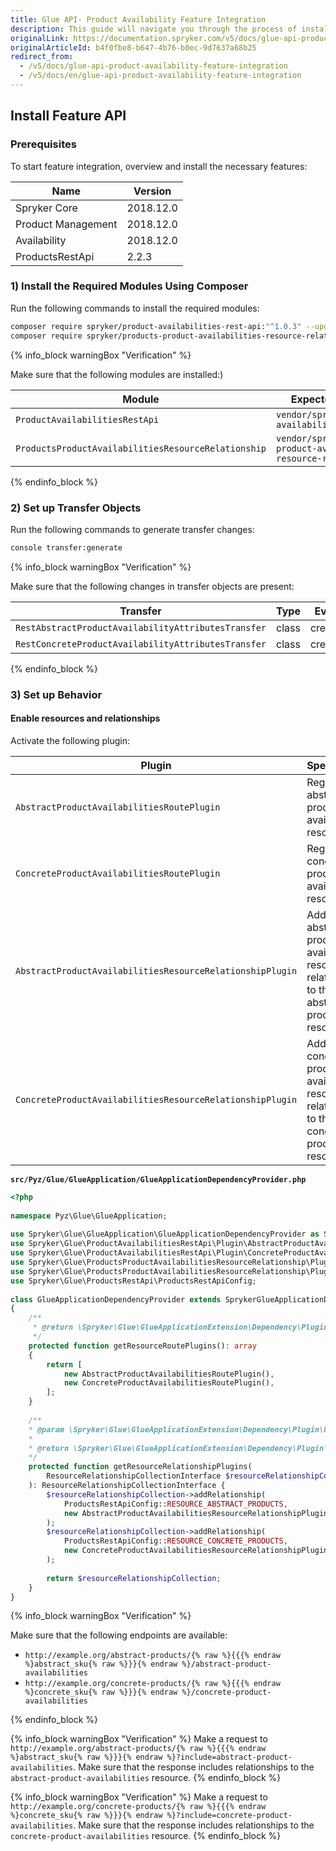 ```yaml
---
title: Glue API- Product Availability Feature Integration
description: This guide will navigate you through the process of installing and configuring the Product Availability feature in Spryker OS.
originalLink: https://documentation.spryker.com/v5/docs/glue-api-product-availability-feature-integration
originalArticleId: b4f0fbe8-b647-4b76-b0ec-9d7637a68b25
redirect_from:
  - /v5/docs/glue-api-product-availability-feature-integration
  - /v5/docs/en/glue-api-product-availability-feature-integration
---
```


## Install Feature API
### Prerequisites
To start feature integration, overview and install the necessary features:

| Name | Version |
| --- | --- |
| Spryker Core | 2018.12.0 |
|  Product Management| 2018.12.0 |
| Availability | 2018.12.0 |
| ProductsRestApi  | 2.2.3 |
### 1) Install the Required Modules Using Composer

Run the following commands to install the required modules:

```bash
composer require spryker/product-availabilities-rest-api:"^1.0.3" --update-with-dependencies
composer require spryker/products-product-availabilities-resource-relationship:"^1.0.0" --update-with-dependencies
```

{% info_block warningBox "Verification" %}

Make sure that the following modules are installed:)

| Module | Expected directory |
| --- | --- |
| `ProductAvailabilitiesRestApi` | `vendor/spryker/product-availabilities-rest-api` |
| `ProductsProductAvailabilitiesResourceRelationship` | `vendor/spryker/products-product-availabilities-resource-relationship` |

{% endinfo_block %}

### 2) Set up Transfer Objects
Run the following commands to generate transfer changes:

```bash
console transfer:generate
```

{% info_block warningBox "Verification" %}

Make sure that the following changes in transfer objects are present:

|Transfer  | Type | Event | Path |
| --- | --- | --- | --- |
| `RestAbstractProductAvailabilityAttributesTransfer` | class | created | `src/Generated/Shared/Transfer/RestAbstractProductAvailabilityAttributesTransfer` |
| `RestConcreteProductAvailabilityAttributesTransfer` | class | created | `src/Generated/Shared/Transfer/RestConcreteProductAvailabilityAttributesTransfer` |

{% endinfo_block %}

### 3) Set up Behavior
#### Enable resources and relationships
Activate the following plugin:

| Plugin | Specification | Prerequisites | Namespace |
| --- | --- | --- | --- |
| `AbstractProductAvailabilitiesRoutePlugin` | Registers the abstract product availabilities resource. | None | `Spryker\Glue\ProductAvailabilitiesRestApi\Plugin` |
| `ConcreteProductAvailabilitiesRoutePlugin` | Registers the concrete product availabilities resource. | None | `Spryker\Glue\ProductAvailabilitiesRestApi\Plugin` |
| `AbstractProductAvailabilitiesResourceRelationshipPlugin` | Adds the abstract product availability resource as a relationship to the abstract product resource. | None | `Spryker\Glue\ProductsProductAvailabilitiesResourceRelationship\Plugin` |
| `ConcreteProductAvailabilitiesResourceRelationshipPlugin` | Adds the concrete product availability resource as a relationship to the concrete product resource. | None | `Spryker\Glue\ProductsProductAvailabilitiesResourceRelationship\Plugin` |

**`src/Pyz/Glue/GlueApplication/GlueApplicationDependencyProvider.php`**
```php
<?php
 
namespace Pyz\Glue\GlueApplication;
 
use Spryker\Glue\GlueApplication\GlueApplicationDependencyProvider as SprykerGlueApplicationDependencyProvider;
use Spryker\Glue\ProductAvailabilitiesRestApi\Plugin\AbstractProductAvailabilitiesRoutePlugin;
use Spryker\Glue\ProductAvailabilitiesRestApi\Plugin\ConcreteProductAvailabilitiesRoutePlugin;
use Spryker\Glue\ProductsProductAvailabilitiesResourceRelationship\Plugin\AbstractProductAvailabilitiesResourceRelationshipPlugin;
use Spryker\Glue\ProductsProductAvailabilitiesResourceRelationship\Plugin\ConcreteProductAvailabilitiesResourceRelationshipPlugin;
use Spryker\Glue\ProductsRestApi\ProductsRestApiConfig;
 
class GlueApplicationDependencyProvider extends SprykerGlueApplicationDependencyProvider
{
    /**
     * @return \Spryker\Glue\GlueApplicationExtension\Dependency\Plugin\ResourceRoutePluginInterface[]
     */
    protected function getResourceRoutePlugins(): array
    {
        return [
            new AbstractProductAvailabilitiesRoutePlugin(),
            new ConcreteProductAvailabilitiesRoutePlugin(),
        ];
    }
 
    /**
    * @param \Spryker\Glue\GlueApplicationExtension\Dependency\Plugin\ResourceRelationshipCollectionInterface $resourceRelationshipCollection
    *
    * @return \Spryker\Glue\GlueApplicationExtension\Dependency\Plugin\ResourceRelationshipCollectionInterface
    */
    protected function getResourceRelationshipPlugins(
        ResourceRelationshipCollectionInterface $resourceRelationshipCollection
    ): ResourceRelationshipCollectionInterface {
        $resourceRelationshipCollection->addRelationship(
            ProductsRestApiConfig::RESOURCE_ABSTRACT_PRODUCTS,
            new AbstractProductAvailabilitiesResourceRelationshipPlugin()
        );
        $resourceRelationshipCollection->addRelationship(
            ProductsRestApiConfig::RESOURCE_CONCRETE_PRODUCTS,
            new ConcreteProductAvailabilitiesResourceRelationshipPlugin()
        );
 
        return $resourceRelationshipCollection;
    }
}
```

{% info_block warningBox "Verification" %}

Make sure that the following endpoints are available:

* `http://example.org/abstract-products/{% raw %}{{{% endraw %}abstract_sku{% raw %}}}{% endraw %}/abstract-product-availabilities`
* `http://example.org/concrete-products/{% raw %}{{{% endraw %}concrete_sku{% raw %}}}{% endraw %}/concrete-product-availabilities`

{% endinfo_block %}

{% info_block warningBox "Verification" %}
Make a request to `http://example.org/abstract-products/{% raw %}{{{% endraw %}abstract_sku{% raw %}}}{% endraw %}?include=abstract-product-availabilities`. Make sure that the response includes relationships to the `abstract-product-availabilities` resource.
{% endinfo_block %}

{% info_block warningBox "Verification" %}
Make a request to `http://example.org/concrete-products/{% raw %}{{{% endraw %}concrete_sku{% raw %}}}{% endraw %}?include=concrete-product-availabilities`. Make sure that the response includes relationships to the `concrete-product-availabilities` resource.
{% endinfo_block %}

